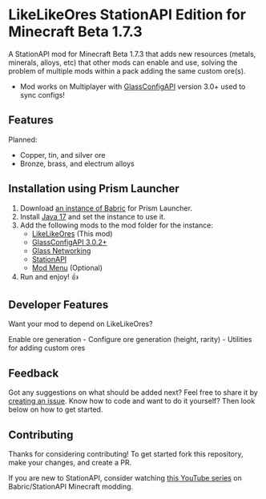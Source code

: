 # LikeLikeOres StationAPI Edition for Minecraft Beta 1.7.3

A StationAPI mod for Minecraft Beta 1.7.3 that adds new resources (metals, minerals, alloys, etc) that other mods can enable and use, solving the problem of multiple mods within a pack adding the same custom ore(s).
* Mod works on Multiplayer with [GlassConfigAPI](https://modrinth.com/mod/glass-config-api) version 3.0+ used to sync configs!

## Features

Planned:
- Copper, tin, and silver ore
- Bronze, brass, and electrum alloys

## Installation using Prism Launcher

1. Download [an instance of Babric](https://github.com/babric/prism-instance) for Prism Launcher.
2. Install [Java 17](https://adoptium.net/temurin/releases/) and set the instance to use it.
3. Add the following mods to the mod folder for the instance:
   - [LikeLikeOres](https://github.com/telvarost/LikeLikeOres-StationAPI/releases) (This mod)
   - [GlassConfigAPI 3.0.2+](https://modrinth.com/mod/glass-config-api)
   - [Glass Networking](https://modrinth.com/mod/glass-networking)
   - [StationAPI](https://modrinth.com/mod/stationapi)
   - [Mod Menu](https://modrinth.com/mod/modmenu-beta) (Optional)
5. Run and enjoy! 👍

## Developer Features

Want your mod to depend on LikeLikeOres?

Enable ore generation - Configure ore generation (height, rarity) - Utilities for adding custom ores

## Feedback

Got any suggestions on what should be added next? Feel free to share it by [creating an issue](https://github.com/telvarost/LikeLikeOres-StationAPI/issues/new). Know how to code and want to do it yourself? Then look below on how to get started.

## Contributing

Thanks for considering contributing! To get started fork this repository, make your changes, and create a PR.

If you are new to StationAPI, consider watching [this YouTube series](https://www.youtube.com/watch?v=9-sVGjnGJ5s&list=PLa2JWzyvH63wGcj5-i0P12VkJG7PDyo9T) on Babric/StationAPI Minecraft modding.

